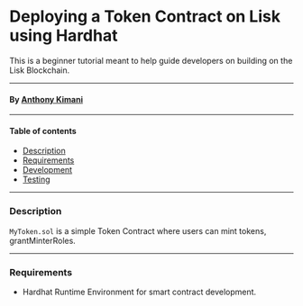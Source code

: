 # Deploying a Token Contract on Lisk using Hardhat

This is a beginner tutorial meant to help guide developers on building on the Lisk Blockchain.

---

#### By [Anthony Kimani](https://github.com/anthonykimani) 

---

#### Table of contents

- [Description](#description)
- [Requirements](#requirements)
- [Development](#development)
- [Testing](#testing)

---

### Description

`MyToken.sol` is a simple Token Contract where users can mint tokens, grantMinterRoles.

---

### Requirements

- Hardhat Runtime Environment for smart contract development.